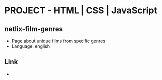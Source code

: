 # PROJECT - HTML | CSS | JavaScript
## netlix-film-genres
* Page about unique films from specific genres
* Language: english
## Link
*  
